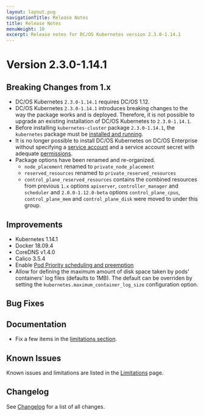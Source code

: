 ```yaml
---
layout: layout.pug
navigationTitle: Release Notes
title: Release Notes
menuWeight: 10
excerpt: Release notes for DC/OS Kubernetes version 2.3.0-1.14.1
---
```


<!-- This source repo for this topic is https://github.com/mesosphere/dcos-kubernetes-cluster -->

# Version 2.3.0-1.14.1

## Breaking Changes from 1.x

* DC/OS Kubernetes `2.3.0-1.14.1` requires DC/OS 1.12.
* DC/OS Kubernetes `2.3.0-1.14.1` introduces breaking changes to the way the package works and is deployed.
  Therefore, it is not possible to upgrade an existing installation of DC/OS Kubernetes to `2.3.0-1.14.1`.
* Before installing `kubernetes-cluster` package `2.3.0-1.14.1`, the `kubernetes` package must be [installed and running](/dcos/services/kubernetes/2.3.0-1.14.1/getting-started/installing-mke/).
* It is no longer possible to install DC/OS Kubernetes on DC/OS Enterprise without specifying a [service account](/dcos/1.12/security/ent/service-auth/) and a service account secret with adequate [permissions](/dcos/1.12/security/ent/perms-reference/).
* Package options have been renamed and re-organized.
  * `node_placement` renamed to `private_node_placement`
  * `reserved_resources` renamed to `private_reserved_resources`
  * `control_plane_reserved_resources` contains the combined resources from previous `1.x` options `apiserver`, `controller_manager` and `scheduler` and `2.0.0-1.12.0-beta` options `control_plane_cpus`, `control_plane_mem` and `control_plane_disk` were moved to under this group.

## Improvements

* Kubernetes 1.14.1
* Docker 18.09.4
* CoreDNS v1.4.0
* Calico 3.5.4
* Enable [Pod Priority scheduling and preemption](https://kubernetes.io/docs/concepts/configuration/pod-priority-preemption/)
* Allow for defining the maximum amount of disk space taken by pods' containers' log files (defaults to 1MB).
  The default can be overriden by setting the  `kubernetes.maximum_container_log_size` configuration option.

## Bug Fixes


## Documentation

* Fix a few items in the [limitations section](/dcos/services/kubernetes/2.3.0-1.14.1/limitations/).


## Known Issues

Known issues and limitations are listed in the [Limitations](/dcos/services/kubernetes/2.3.0-1.14.1/limitations/) page.

## Changelog

See [Changelog](/dcos/services/kubernetes/2.3.0-1.14.1/changelog) for a list of all changes.
